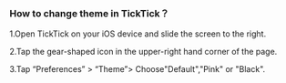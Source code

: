 

### How to change theme in TickTick？

1.Open TickTick on your iOS device and slide the screen to the right.

2.Tap the gear-shaped icon in the upper-right hand corner of the page.

3.Tap “Preferences” > “Theme”> Choose"Default","Pink" or "Black".
